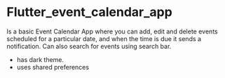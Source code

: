 # Flutter_event_calendar_app
Is a basic Event Calendar App where you can add, edit and delete events scheduled for a particular date, and when the time is due it sends a notification. Can also search for events using search bar.

- has dark theme.
- uses shared preferences
  
